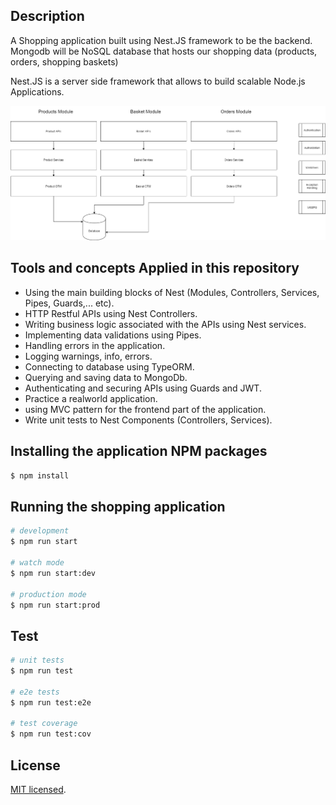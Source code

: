

## Description

 A Shopping application built using Nest.JS framework to be the backend. Mongodb will be NoSQL database that hosts our shopping data (products, orders, shopping baskets)

 Nest.JS is a server side framework that allows to build scalable Node.js Applications.

<p align="center">
    <img alt="Vehicle Tracking" src="https://github.com/MahmoudShaaban16/NestJS-Sample-Project/blob/master/Nest-ShoppingApp.png" />
</p>

## Tools and concepts Applied in this repository

* Using the main building blocks of Nest (Modules, Controllers, Services, Pipes, Guards,... etc).
* HTTP Restful APIs using Nest Controllers.
* Writing business logic associated with the APIs using Nest services.
* Implementing data validations using Pipes.
* Handling errors in the application.
* Logging warnings, info, errors.
* Connecting to database using TypeORM.
* Querying and saving data to MongoDb.
* Authenticating and securing APIs using Guards and JWT.
* Practice a realworld application.
* using MVC pattern for the frontend part of the application.
* Write unit tests to Nest Components (Controllers, Services).


## Installing the application NPM packages

```bash
$ npm install
```

## Running the shopping application

```bash
# development
$ npm run start

# watch mode
$ npm run start:dev

# production mode
$ npm run start:prod
```

## Test

```bash
# unit tests
$ npm run test

# e2e tests
$ npm run test:e2e

# test coverage
$ npm run test:cov
```

## License

[MIT licensed](LICENSE).
